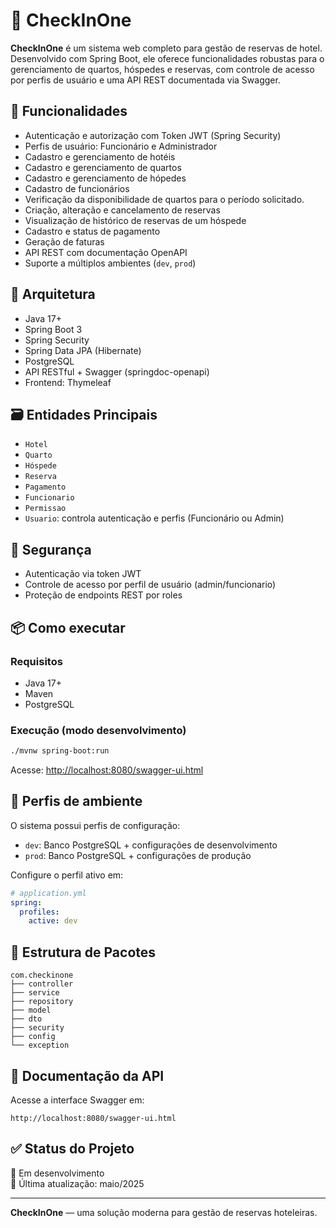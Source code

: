# 🏨 CheckInOne

**CheckInOne** é um sistema web completo para gestão de reservas de hotel. Desenvolvido com Spring Boot, ele oferece funcionalidades robustas para o gerenciamento de quartos, hóspedes e reservas, com controle de acesso por perfis de usuário e uma API REST documentada via Swagger.

## 🚀 Funcionalidades

- Autenticação e autorização com Token JWT (Spring Security)
- Perfis de usuário: Funcionário e Administrador
- Cadastro e gerenciamento de hotéis
- Cadastro e gerenciamento de quartos
- Cadastro e gerenciamento de hópedes
- Cadastro de funcionários
- Verificação da disponibilidade de quartos para o período solicitado.
- Criação, alteração e cancelamento de reservas
- Visualização de histórico de reservas de um hóspede
- Cadastro e status de pagamento
- Geração de faturas
- API REST com documentação OpenAPI
- Suporte a múltiplos ambientes (`dev`, `prod`)

## 🧱 Arquitetura

- Java 17+
- Spring Boot 3
- Spring Security
- Spring Data JPA (Hibernate)
- PostgreSQL
- API RESTful + Swagger (springdoc-openapi)
- Frontend: Thymeleaf

## 🗃️ Entidades Principais

- `Hotel`
- `Quarto`
- `Hóspede`
- `Reserva`
- `Pagamento`
- `Funcionario`
- `Permissao`
- `Usuario`: controla autenticação e perfis (Funcionário ou Admin)

## 🔐 Segurança

- Autenticação via token JWT
- Controle de acesso por perfil de usuário (admin/funcionario)
- Proteção de endpoints REST por roles

## 📦 Como executar

### Requisitos

- Java 17+
- Maven
- PostgreSQL

### Execução (modo desenvolvimento)

```bash
./mvnw spring-boot:run
```

Acesse: [http://localhost:8080/swagger-ui.html](http://localhost:8080/swagger-ui.html)

## 🔄 Perfis de ambiente

O sistema possui perfis de configuração:

- `dev`: Banco PostgreSQL + configurações de desenvolvimento
- `prod`: Banco PostgreSQL + configurações de produção

Configure o perfil ativo em:

```yaml
# application.yml
spring:
  profiles:
    active: dev
```

## 📁 Estrutura de Pacotes

```
com.checkinone
├── controller
├── service
├── repository
├── model
├── dto
├── security
├── config
└── exception
```

## 📄 Documentação da API

Acesse a interface Swagger em:

```
http://localhost:8080/swagger-ui.html
```

## ✅ Status do Projeto

🚧 Em desenvolvimento  
📅 Última atualização: maio/2025

---

**CheckInOne** — uma solução moderna para gestão de reservas hoteleiras.
